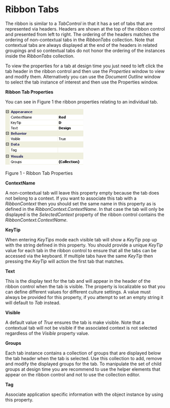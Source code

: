 # Ribbon Tabs

The ribbon is similar to a *TabControl* in that it has a set of tabs that are represented via headers. Headers are shown at the top of the ribbon control and presented from left to right. The ordering of the headers matches the ordering of non-contextual tabs in the *RibbonTabs* collection.  Note that contextual tabs are always displayed at the end of the headers in related groupings and so contextual tabs do not honor the ordering of the instances inside the *RibbonTabs* collection. 

To view the properties for a tab at design time you just need to left click the tab header in the ribbon control and then use the *Properties* window to view and modify them. Alternatively you can use the *Document Outline* window to select the tab instance of interest and then use the Properties window.

**Ribbon Tab Properties**

You can see in Figure 1 the ribbon properties relating to an individual tab.

![](RibbonTabProps.png)

Figure 1 - Ribbon Tab Properties

 

**ContextName**

A non-contextual tab will leave this property empty because the tab does not belong to a context. If you want to associate this tab with a *RibbonContext* then you should set the same name in this property as is defined in the *RibbonContext.ContextName*. In that case the tab will only be displayed is the *SelectedContext* property of the ribbon control contains the *RibbonContext.ContextName*.

**KeyTip**

When entering *KeyTips* mode each visible tab will show a *KeyTip* pop up with the string defined in this property. You should provide a unique *KeyTip* value for each tab in the ribbon control to ensure that all the tabs can be accessed via the keyboard. If multiple tabs have the same *KeyTip* then pressing the *KeyTip* will action the first tab that matches.

**Text**

This is the display text for the tab and will appear in the header of the ribbon control when the tab is visible. The property is localizable so that you can define different values for different culture settings. A value must always be provided for this property, if you attempt to set an empty string it will default to *Tab* instead.

**Visible**

A default value of *True* ensures the tab is make visible. Note that a contextual tab will not be visible if the associated context is not selected regardless of the *Visible* property value.

**Groups**

Each tab instance contains a collection of groups that are displayed below the tab header when the tab is selected. Use this collection to add, remove and modify the displayed groups for the tab. To manipulate the set of child groups at design time you are recommend to use the helper elements that appear on the ribbon control and not to use the collection editor.

**Tag**

Associate application specific information with the object instance by using this property.
